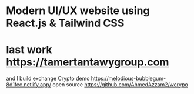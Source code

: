 # Modern UI/UX website using React.js & Tailwind CSS
 # last work https://tamertantawygroup.com

and I build exchange Crypto demo https://melodious-bubblegum-8d1fec.netlify.app/
open source https://github.com/AhmedAzzam2/wcrypo 
